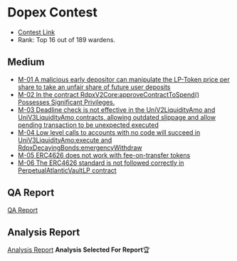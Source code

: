 # Dopex Contest
- [Contest Link](https://code4rena.com/audits/2023-08-dopex#top)
- Rank: Top 16 out of 189 wardens.

## Medium 
- [M-01 A malicious early depositor can manipulate the LP-Token price per share to take an unfair share of future user deposits](./M-01.md)
- [M-02 In the contract RdpxV2Core:approveContractToSpend() Possesses Significant Privileges.](./M-02.md)
- [M-03 Deadline check is not effective in the UniV2LiquidityAmo and  UniV3LiquidityAmo contracts, allowing outdated slippage and allow pending transaction to be unexpected executed ](./M-03.md)
- [M-04 Low level calls to accounts with no code will succeed in UniV3LiquidityAmo:execute and RdpxDecayingBonds:emergencyWithdraw](./M-04.md)
- [M-05 ERC4626 does not work with fee-on-transfer tokens](./M-05.md)
- [M-06 The ERC4626 standard is not followed correctly in PerpetualAtlanticVaultLP contract](M-06.md)

## QA Report
[QA Report](./qa.md)

## Analysis Report
[Analysis Report](./Analysis.md)  **Analysis Selected For Report**🏆